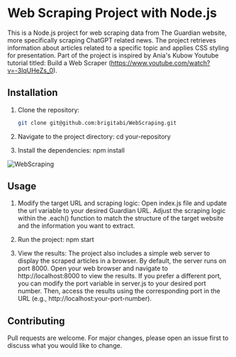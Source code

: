 # Web Scraping Project with Node.js

This is a Node.js project for web scraping data from The Guardian website, more specifically scraping ChatGPT related news. The project retrieves information about articles related to a specific topic and applies CSS styling for presentation. Part of the project is inspired by Ania's Kubow Youtube tutorial titled: Build a Web Scraper (https://www.youtube.com/watch?v=-3lqUHeZs_0).

## Installation

1. Clone the repository:

   ```bash
   git clone git@github.com:brigitabi/WebScraping.git

2. Navigate to the project directory:
cd your-repository

3. Install the dependencies:
npm install

![WebScraping](public/WebScraping.png)

## Usage

1. Modify the target URL and scraping logic:
Open index.js file and update the url variable to your desired Guardian URL. Adjust the scraping logic within the .each() function to match the structure of the target website and the information you want to extract.

2. Run the project: 
npm start

3. View the results: 
The project also includes a simple web server to display the scraped articles in a browser. By default, the server runs on port 8000. Open your web browser and navigate to http://localhost:8000 to view the results.
If you prefer a different port, you can modify the port variable in server.js to your desired port number. Then, access the results using the corresponding port in the URL (e.g., http://localhost:your-port-number).

## Contributing 

Pull requests are welcome. For major changes, please open an issue first to discuss what you would like to change.